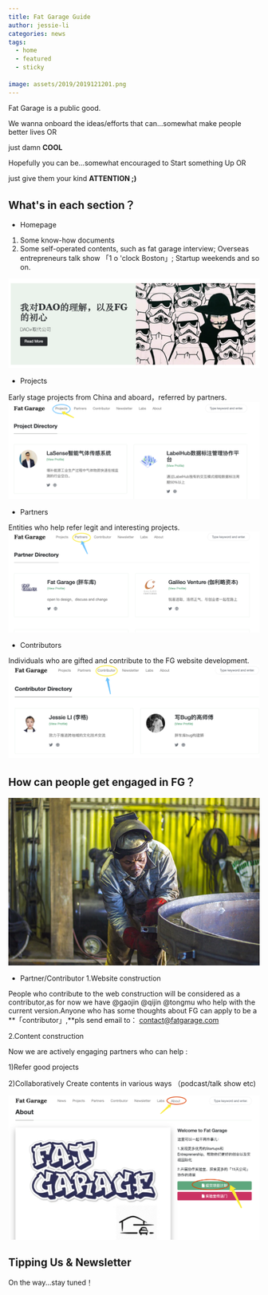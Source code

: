```yaml
---
title: Fat Garage Guide
author: jessie-li
categories: news
tags:
  - home
  - featured
  - sticky

image: assets/2019/2019121201.png
---
```

Fat Garage is a public good.

We wanna onboard the ideas/efforts that can...somewhat make people better lives OR 

just damn **COOL**

Hopefully you can be...somewhat encouraged to Start something Up OR

just give them your kind **ATTENTION ;)**

## What's in each section？
* Homepage 
1. Some know-how documents
2.  Some self-operated contents, such as fat garage interview; Overseas entrepreneurs talk show 「1 o 'clock Boston」;  Startup weekends and so on.

![walking](/assets/2019/2019121202.png)
* Projects 

Early stage projects from China and aboard，referred by partners.
![walking](/assets/2019/2019121203.png)
* Partners 

Entities who help refer legit and interesting projects.
![walking](/assets/2019/2019121204.png)
* Contributors 

Individuals who are gifted and contribute to the FG website development.
![walking](/assets/2019/2019121205.png)

## How can people get engaged in FG？
![walking](/assets/2019/2019121206.png)


* Partner/Contributor
1.Website construction 

People who contribute to the web construction will be considered as a contributor,as for now we have @gaojin @qijin @tongmu who help with the current version.Anyone who has some thoughts about FG can apply to be a **「contributor」,**pls send email to： contact@fatgarage.com


2.Content construction 

Now we are actively engaging partners who can help :

1)Refer good projects

2)Collaboratively Create contents in various ways （podcast/talk show etc)


![walking](/assets/2019/2019121207.png)
## Tipping Us & Newsletter 
On the way...stay tuned！

